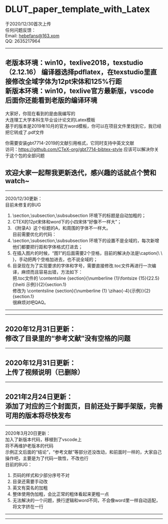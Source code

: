 # DLUT_paper_template_with_Latex  
于2020/12/30首次上传   
任何问题反馈：  
Email:  hebefans@163.xom  
   QQ:  2635217964   
   
---------------------------------------------  
老版本环境：win10，texlive2018，texstudio（2.12.16） 编译器选择pdflatex，在texstudio里直接修改全域字体为12pt宋体和125%行距    
新版本环境：win10，texlive官方最新版，vscode   
后面你还能看到老版的编译环境    
---------------------------------------------  
大家好，你现在看到的是由我编写的  
大连理工大学本科生毕业设计论文的Latex模板  
基于的版本是2019年10月的官方word模板，你可以在项目文件里找到它，我已经把它转成了.pdf文件    
  
你需要安装gbt7714-2019的文献引用格式，它同时支持中英文文献  
访问：https://github.com/CTeX-org/gbt7714-bibtex-style 应该可以解决你关于这个包的全部问题  
 
欢迎大家一起帮我更新迭代，感兴趣的话就点个赞和watch~
---------------------------------------------  
---------------------------------------------   
2020/12/30更新：  
目前未修复的BUG  
1. \section,\subsection,\subsubsection 环境下的标题是自动加粗的；  
2. CTEX的12pt宋体和word下的小四宋体“好像不一样大”；  
3. 《附录A》这个标题的A，和周围的字体不一样大。  
目前需要优化的代码：  
1. \section,\subsection,\subsubsection 环境下的设置不是全域的，每次新增他们都要把行距和字体格式打进去；  
2. 在插入图片的时候，“图1”的后面需要2个空格，目前的解决办法是\caption{\ \ }，手动把两个空格加进去，也不说全域的；  
3. 目录现在为了实现要求的字体和字号，需要直接修改.toc文件再进行一次编译，麻烦而且容易出错，方法如下：  
把.toc文件的 \contentsline {section}{\numberline {1}\fontsize {15}{22.5} {\heiti 示例}}{2}{section.1}  
修改为       \contentsline {section}{\numberline {1} \zihao{-4}{示例}}{2}{section.1}  
很麻烦对吧QAQ。  
---------------------------------------------    
---------------------------------------------  
2020年12月31日更新：  
修改了目录里的“参考文献”没有空格的问题
---------------------------------------------    
---------------------------------------------  
2020年12月31日更新：  
上传了视频说明（已删除）  
---------------------------------------------    
---------------------------------------------  
2021年2月24日更新：   
添加了对应的三个封面页，目前还处于脚手架版，完善可用的版本将尽快发布
---------------------------------------------    
---------------------------------------------  
2020年3月20日更新：  
加入了新版本代码，移植到了vscode上  
将不再维护老版本的代码  
示例正文后面的“结论”，“参考文献”等部分还没改动，和前面时一样的，大家自己操作吧，主要是为了代码一致性，不改也行  
目前的BUG：  
1. 页码的样式和少部分序号不对  
2. 目录还需要手动改  
3. 英文有莫名的加粗  
4. 整体使用伪加粗，会比正常的粗体看起来更粗一点  
5. 无法解决的一个问题，换行逻辑和word不同，不会像word里一样自动适配，将文字挤在一行  
---------------------------------------------    
---------------------------------------------  

